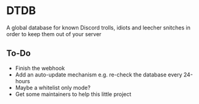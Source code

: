 # DTDB
A global database for known Discord trolls, idiots and leecher snitches in order to keep them out of your server


## To-Do

* Finish the webhook
* Add an auto-update mechanism e.g. re-check the database every 24-hours 
* Maybe a whitelist only mode?
* Get some maintainers to help this little project 
